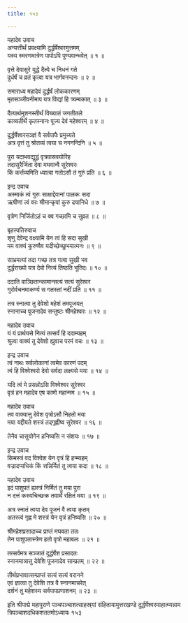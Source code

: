 ```yaml
---
title: १५३

---
```

महादेव उवाच  
अन्यत्तीर्थं प्रवक्ष्यामि दुर्द्धर्षेश्वरमुत्तमम्  
यस्य स्मरणमात्रेण पापोऽपि पुण्यवान्भवेत् ॥ १ ॥


वृत्ते देवासुरे युद्धे दैत्ये च निधनं गते  
दुर्धर्षं च व्रतं कृत्वा यत्र भार्गवनन्दनः ॥ २ ॥


समाराध्य महादेवं दुर्द्धर्षं लोककारणम्  
मृतसञ्जीवनीमाप यत्र विद्यां हि त्र्यम्बकात् ॥ ३ ॥


दैत्यार्थमुशनस्तीर्थं विख्यातं जगतीतले  
काव्यतीर्थे कृतस्नानः पूज्य देवं महेश्वरम् ॥ ४ ॥


दुर्द्धर्षेश्वरसञ्ज्ञं वै सर्वपापैः प्रमुच्यते  
अत्र वृत्तं तु श्रोतव्यं त्वया च नगनन्दिनि ॥ ५ ॥


पुरा यदाभवद्युद्धं वृत्रवासवयोरिह  
तदासुरैर्जिता देवा मघवान्वै सुरेश्वरः  
किं कर्त्तव्यमिति ध्यात्वा गतोऽसौ तं गुरुं प्रति ॥ ६ ॥


इन्द्र उवाच  
अस्माकं त्वं गुरुः साक्षाद्देवानां पालकः सदा  
ऋषीणां त्वं वरः श्रीमान्कृपां कुरु दयानिधे ॥ ७ ॥


वृत्रेण निर्जितोऽहं च क्व गच्छामि च सुव्रत ॥ ८ ॥


बृहस्पतिरुवाच  
शृणु देवेन्द्र वक्ष्यामि येन त्वं हि सदा सुखी  
मम वाक्यं कुरुष्वैव यदीच्छेच्छुभमात्मनः ॥ ९ ॥


साभ्रमत्यां तदा गच्छ तत्र गत्वा सुखी भव  
दुर्द्धराख्यो यत्र देवो नित्यं तिष्ठति भूतिदः ॥ १० ॥


ददाति वाञ्छितान्कामान्सत्यं सत्यं सुरेश्वर  
गुरोर्वचनमाकर्ण्य स गतस्तां नदीं प्रति ॥ ११ ॥


तत्र स्नात्वा तु देवेशो महेशं तमपूजयत्  
स्नानाच्च पूजनादेव सन्तुष्टः श्रीमहेश्वरः ॥ १२ ॥


महादेव उवाच  
यं यं प्रार्थयसे नित्यं तत्सर्वं हि ददाम्यहम्  
श्रुत्वा वाक्यं तु देवेशो ह्युवाच परमं वचः ॥ १३ ॥


इन्द्र उवाच  
त्वं नाथः सर्वलोकानां त्वमेव कारणं पदम्  
त्वं हि विश्वेश्वरो देवो सर्वदा लक्ष्यसे मया ॥ १४ ॥


यदि त्वं मे प्रसन्नोऽसि विश्वेश्वर सुरेश्वर  
वृत्रं हन महादेव एष कामो महान्मम ॥ १५ ॥


महादेव उवाच  
तव वाक्यात्तु देवेश वृत्रोऽसौ निहतो मया  
मया यद्दीयते शस्त्रं तद्गृह्णीष्व सुरेश्वर ॥ १६ ॥


तेनैव चासुयोगेन हनिष्यसि न संशयः ॥ १७ ॥


इन्द्र उवाच  
किमस्त्रं वद विश्वेश येन वृत्रं हि हन्म्यहम्  
वज्रादप्यधिकं किं त्तन्निर्मितं तु त्वया कदा ॥ १८ ॥


महादेव उवाच  
इदं पाशुपतं ह्यस्त्रं निर्मितं तु मया पुरा  
न दत्तं कस्यचिच्छक्र तवार्थे रक्षितं मया ॥ १९ ॥


अत्र स्नातं त्वया देव पूजनं वै त्वया कृतम्  
अतस्त्वं गृह्ण मे शस्त्रं येन वृत्रं हनिष्यसि ॥ २० ॥


श्रीमहेशप्रसादाच्च प्राप्तं मघवता ततः  
तेन पाशुपतास्त्रेण हतो वृत्रो महाबलः ॥ २१ ॥


तत्सर्वमत्र सञ्जातं दुर्द्धर्षेश प्रसादतः  
स्नानमात्रात्तु देवेशि पूजनादेव साम्प्रतम् ॥ २२ ॥


तीर्थप्रभावात्सम्प्राप्तं सत्यं सत्यं वरानने  
एवं ज्ञात्वा तु देवेशि तत्र वै स्नानमाचरेत्  
दर्शनं तु महेशस्य सर्वपापप्रणाशनम् ॥ २३ ॥


इति श्रीपाद्मे महापुराणे पञ्चपञ्चाशत्साहस्र्यां संहितायामुत्तरखण्डे दुर्द्धर्षेश्वरमाहात्म्यन्नाम त्रिपञ्चाशदधिकशततमोऽध्यायः १५३